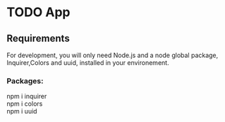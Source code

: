 # TODO App

## Requirements

For development, you will only need Node.js and a node global package, Inquirer,Colors and uuid, installed in your environement.

### Packages:

npm i inquirer  
npm i colors  
npm i uuid  

